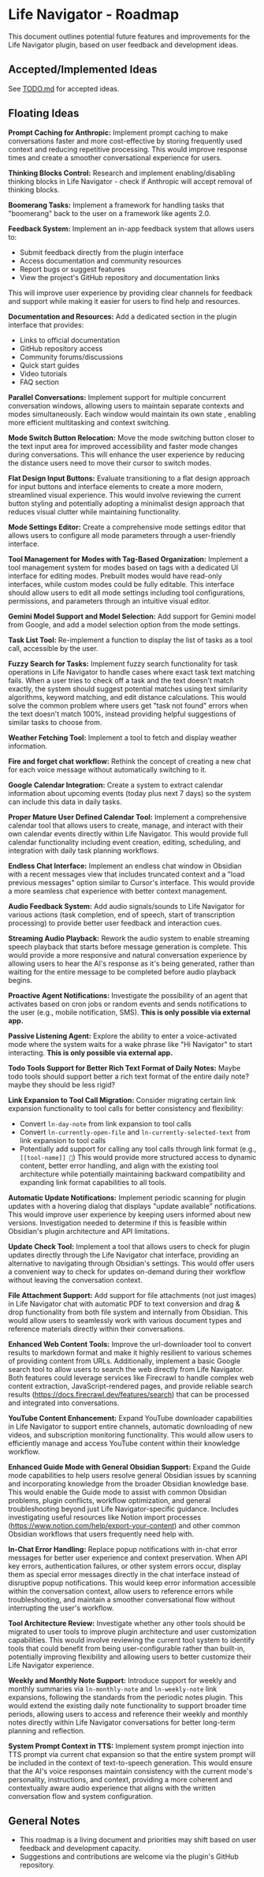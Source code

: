 # Life Navigator - Roadmap

This document outlines potential future features and improvements for the Life Navigator plugin, based on user feedback and development ideas.

## Accepted/Implemented Ideas

See [TODO.md](../TODO.md) for accepted ideas.

## Floating Ideas
**Prompt Caching for Anthropic:**
Implement prompt caching to make conversations faster and more cost-effective by storing frequently used context and reducing repetitive processing. This would improve response times and create a smoother conversational experience for users.

**Thinking Blocks Control:**
Research and implement enabling/disabling thinking blocks in Life Navigator - check if Anthropic will accept removal of thinking blocks.

**Boomerang Tasks:**
Implement a framework for handling tasks that "boomerang" back to the user on a framework like agents 2.0.

**Feedback System:**
Implement an in-app feedback system that allows users to:
- Submit feedback directly from the plugin interface
- Access documentation and community resources
- Report bugs or suggest features
- View the project's GitHub repository and documentation links

This will improve user experience by providing clear channels for feedback and support while making it easier for users to find help and resources.

**Documentation and Resources:**
Add a dedicated section in the plugin interface that provides:
- Links to official documentation
- GitHub repository access
- Community forums/discussions
- Quick start guides
- Video tutorials
- FAQ section

**Parallel Conversations:**
Implement support for multiple concurrent conversation windows, allowing users to maintain separate contexts and modes simultaneously. Each window would maintain its own state , enabling more efficient multitasking and context switching.


**Mode Switch Button Relocation:**
Move the mode switching button closer to the text input area for improved accessibility and faster mode changes during conversations. This will enhance the user experience by reducing the distance users need to move their cursor to switch modes.

**Flat Design Input Buttons:**
Evaluate transitioning to a flat design approach for input buttons and interface elements to create a more modern, streamlined visual experience. This would involve reviewing the current button styling and potentially adopting a minimalist design approach that reduces visual clutter while maintaining functionality.

**Mode Settings Editor:**
Create a comprehensive mode settings editor that allows users to configure all mode parameters through a user-friendly interface.

**Tool Management for Modes with Tag-Based Organization:**
Implement a tool management system for modes based on tags with a dedicated UI interface for editing modes. Prebuilt modes would have read-only interfaces, while custom modes could be fully editable. This interface should allow users to edit all mode settings including tool configurations, permissions, and parameters through an intuitive visual editor.

**Gemini Model Support and Model Selection:**
Add support for Gemini model from Google, and add a model selection option from the mode settings.

**Task List Tool:**
Re-implement a function to display the list of tasks as a tool call, accessible by the user.

**Fuzzy Search for Tasks:**
Implement fuzzy search functionality for task operations in Life Navigator to handle cases where exact task text matching fails. When a user tries to check off a task and the text doesn't match exactly, the system should suggest potential matches using text similarity algorithms, keyword matching, and edit distance calculations. This would solve the common problem where users get "task not found" errors when the text doesn't match 100%, instead providing helpful suggestions of similar tasks to choose from.

**Weather Fetching Tool:**
Implement a tool to fetch and display weather information.

**Fire and forget chat workflow:**
Rethink the concept of creating a new chat for each voice message without automatically switching to it.

**Google Calendar Integration:**
Create a system to extract calendar information about upcoming events (today plus next 7 days) so the system can include this data in daily tasks.

**Proper Mature User Defined Calendar Tool:**
Implement a comprehensive calendar tool that allows users to create, manage, and interact with their own calendar events directly within Life Navigator. This would provide full calendar functionality including event creation, editing, scheduling, and integration with daily task planning workflows.

**Endless Chat Interface:**
Implement an endless chat window in Obsidian with a recent messages view that includes truncated context and a "load previous messages" option similar to Cursor's interface. This would provide a more seamless chat experience with better context management.

**Audio Feedback System:**
Add audio signals/sounds to Life Navigator for various actions (task completion, end of speech, start of transcription processing) to provide better user feedback and interaction cues.

**Streaming Audio Playback:**
Rework the audio system to enable streaming speech playback that starts before message generation is complete. This would provide a more responsive and natural conversation experience by allowing users to hear the AI's response as it's being generated, rather than waiting for the entire message to be completed before audio playback begins.

**Proactive Agent Notifications:**
Investigate the possibility of an agent that activates based on cron jobs or random events and sends notifications to the user (e.g., mobile notification, SMS). **This is only possible via external app.**

**Passive Listening Agent:**
Explore the ability to enter a voice-activated mode where the system waits for a wake phrase like "Hi Navigator" to start interacting. **This is only possible via external app.**

**Todo Tools Support for Better Rich Text Format of Daily Notes:**
Maybe todo tools should support better a rich text format of the entire daily note? maybe they should be less rigid?

**Link Expansion to Tool Call Migration:**
Consider migrating certain link expansion functionality to tool calls for better consistency and flexibility:
- Convert `ln-day-note` from link expansion to tool calls
- Convert `ln-currently-open-file` and `ln-currently-selected-text` from link expansion to tool calls
- Potentially add support for calling any tool calls through link format (e.g., `[[tool-name]] 🧭`)
This would provide more structured access to dynamic content, better error handling, and align with the existing tool architecture while potentially maintaining backward compatibility and expanding link format capabilities to all tools.

**Automatic Update Notifications:**
Implement periodic scanning for plugin updates with a hovering dialog that displays "update available" notifications. This would improve user experience by keeping users informed about new versions. Investigation needed to determine if this is feasible within Obsidian's plugin architecture and API limitations.

**Update Check Tool:**
Implement a tool that allows users to check for plugin updates directly through the Life Navigator chat interface, providing an alternative to navigating through Obsidian's settings. This would offer users a convenient way to check for updates on-demand during their workflow without leaving the conversation context.

**File Attachment Support:**
Add support for file attachments (not just images) in Life Navigator chat with automatic PDF to text conversion and drag & drop functionality from both file system and internally from Obsidian. This would allow users to seamlessly work with various document types and reference materials directly within their conversations.

**Enhanced Web Content Tools:**
Improve the url-downloader tool to convert results to markdown format and make it highly resilient to various schemes of providing content from URLs. Additionally, implement a basic Google search tool to allow users to search the web directly from Life Navigator. Both features could leverage services like Firecrawl to handle complex web content extraction, JavaScript-rendered pages, and provide reliable search results (https://docs.firecrawl.dev/features/search) that can be processed and integrated into conversations.

**YouTube Content Enhancement:**
Expand YouTube downloader capabilities in Life Navigator to support entire channels, automatic downloading of new videos, and subscription monitoring functionality. This would allow users to efficiently manage and access YouTube content within their knowledge workflow.

**Enhanced Guide Mode with General Obsidian Support:**
Expand the Guide mode capabilities to help users resolve general Obsidian issues by scanning and incorporating knowledge from the broader Obsidian knowledge base. This would enable the Guide mode to assist with common Obsidian problems, plugin conflicts, workflow optimization, and general troubleshooting beyond just Life Navigator-specific guidance. Includes investigating useful resources like Notion import processes (https://www.notion.com/help/export-your-content) and other common Obsidian workflows that users frequently need help with.

**In-Chat Error Handling:**
Replace popup notifications with in-chat error messages for better user experience and context preservation. When API key errors, authentication failures, or other system errors occur, display them as special error messages directly in the chat interface instead of disruptive popup notifications. This would keep error information accessible within the conversation context, allow users to reference errors while troubleshooting, and maintain a smoother conversational flow without interrupting the user's workflow.

**Tool Architecture Review:**
Investigate whether any other tools should be migrated to user tools to improve plugin architecture and user customization capabilities. This would involve reviewing the current tool system to identify tools that could benefit from being user-configurable rather than built-in, potentially improving flexibility and allowing users to better customize their Life Navigator experience.

**Weekly and Monthly Note Support:**
Introduce support for weekly and monthly summaries via `ln-monthly-note` and `ln-weekly-note` link expansions, following the standards from the periodic notes plugin. This would extend the existing daily note functionality to support broader time periods, allowing users to access and reference their weekly and monthly notes directly within Life Navigator conversations for better long-term planning and reflection.

**System Prompt Context in TTS:**
Implement system prompt injection into TTS prompt via current chat expansion so that the entire system prompt will be included in the context of text-to-speech generation. This would ensure that the AI's voice responses maintain consistency with the current mode's personality, instructions, and context, providing a more coherent and contextually aware audio experience that aligns with the written conversation flow and system configuration.

## General Notes

*   This roadmap is a living document and priorities may shift based on user feedback and development capacity.
*   Suggestions and contributions are welcome via the plugin's GitHub repository. 
